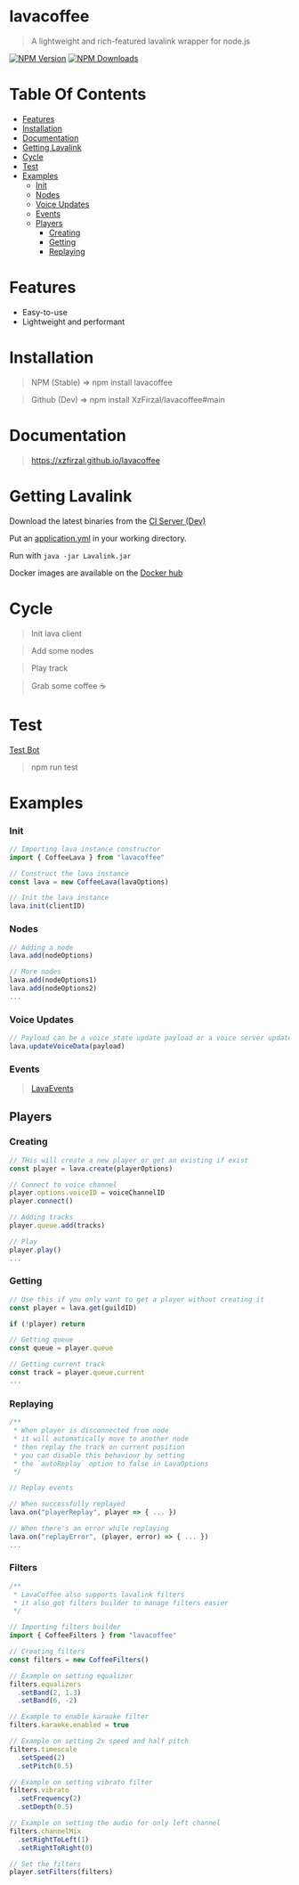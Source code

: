 # lavacoffee
> A lightweight and rich-featured lavalink wrapper for node.js

[![NPM Version](https://img.shields.io/npm/v/lavacoffee.svg?maxAge=3600)](https://www.npmjs.com/package/lavacoffee)
[![NPM Downloads](https://img.shields.io/npm/dt/lavacoffee.svg?maxAge=3600)](https://www.npmjs.com/package/lavacoffee)

# Table Of Contents
- [Features](#features)
- [Installation](#installation)
- [Documentation](#documentation)
- [Getting Lavalink](#getting-lavalink)
- [Cycle](#cycle)
- [Test](#test)
- [Examples](#examples)
  - [Init](#init)
  - [Nodes](#nodes)
  - [Voice Updates](#voice-updates)
  - [Events](#events)
  - [Players](#players)
    - [Creating](#creating)
    - [Getting](#getting)
    - [Replaying](#replaying)

# Features
- Easy-to-use
- Lightweight and performant

# Installation
> NPM (Stable) => npm install lavacoffee

> Github (Dev) => npm install XzFirzal/lavacoffee#main

# Documentation
> https://xzfirzal.github.io/lavacoffee

# Getting Lavalink
Download the latest binaries from the [CI Server (Dev)](https://ci.fredboat.com/repository/download/Lavalink_Build?guest=1&branch=refs/heads/dev)

Put an [application.yml](https://github.com/freyacodes/Lavalink/blob/master/LavalinkServer/application.yml.example) in your working directory.

Run with `java -jar Lavalink.jar`

Docker images are available on the [Docker hub](https://hub.docker.com/r/fredboat/lavalink/)

# Cycle
> Init lava client

> Add some nodes

> Play track

> Grab some coffee ☕

# Test
[Test Bot](https://github.com/XzFirzal/lavacoffee/blob/main/test/index.ts)
> npm run test

# Examples
### Init
```ts
// Importing lava instance constructor
import { CoffeeLava } from "lavacoffee"

// Construct the lava instance
const lava = new CoffeeLava(lavaOptions)

// Init the lava instance
lava.init(clientID)
```

### Nodes
```ts
// Adding a node
lava.add(nodeOptions)

// More nodes
lava.add(nodeOptions1)
lava.add(nodeOptions2)
...
```

### Voice Updates
```ts
// Payload can be a voice state update payload or a voice server update payload
lava.updateVoiceData(payload)
```

### Events
> [LavaEvents](https://xzfirzal.github.io/lavacoffee/interfaces/LavaEvents.html)

## Players 
### Creating
```ts
// THis will create a new player or get an existing if exist
const player = lava.create(playerOptions)

// Connect to voice channel
player.options.voiceID = voiceChannelID
player.connect()

// Adding tracks
player.queue.add(tracks)

// Play
player.play()
...
```

### Getting
```ts
// Use this if you only want to get a player without creating it
const player = lava.get(guildID)

if (!player) return

// Getting queue
const queue = player.queue

// Getting current track
const track = player.queue.current
...
```

### Replaying
```ts
/**
 * When player is disconnected from node
 * it will automatically move to another node
 * then replay the track on current position
 * you can disable this behaviour by setting
 * the `autoReplay` option to false in LavaOptions
 */

// Replay events

// When successfully replayed
lava.on("playerReplay", player => { ... })

// When there's an error while replaying
lava.on("replayError", (player, error) => { ... })
...
```

### Filters
```ts
/**
 * LavaCoffee also supports lavalink filters
 * it also got filters builder to manage filters easier
 */

// Importing filters builder
import { CoffeeFilters } from "lavacoffee"

// Creating filters
const filters = new CoffeeFilters()

// Example on setting equalizer
filters.equalizers
  .setBand(2, 1.3)
  .setBand(6, -2)

// Example to enable karaoke filter
filters.karaoke.enabled = true

// Example on setting 2x speed and half pitch
filters.timescale
  .setSpeed(2)
  .setPitch(0.5)

// Example on setting vibrato filter
filters.vibrato
  .setFrequency(2)
  .setDepth(0.5)

// Example on setting the audio for only left channel
filters.channelMix
  .setRightToLeft(1)
  .setRightToRight(0)

// Set the filters
player.setFilters(filters)
```
